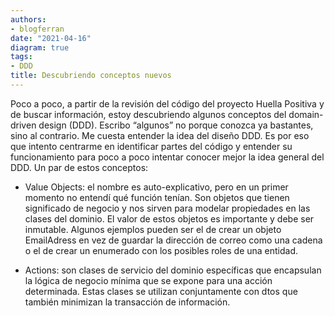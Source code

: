 ```yaml
---
authors:
- blogferran
date: "2021-04-16"
diagram: true
tags:
- DDD
title: Descubriendo conceptos nuevos
---
```


Poco a poco, a partir de la revisión del código del proyecto Huella Positiva y de buscar información, estoy descubriendo algunos conceptos del domain-driven design (DDD). Escribo “algunos” no porque conozca ya bastantes, sino al contrario. Me cuesta entender la idea del diseño DDD. Es por eso que intento centrarme en identificar partes del código y entender su funcionamiento para poco a poco intentar conocer mejor la idea general del DDD. 
Un par de estos conceptos: 


- Value Objects: el nombre es auto-explicativo, pero en un primer momento no entendí qué función tenían. Son objetos que tienen significado de negocio y nos sirven para modelar propiedades en las clases del dominio. El valor de estos objetos es importante y debe ser inmutable. Algunos ejemplos pueden ser el de crear un objeto EmailAdress en vez de guardar la dirección de correo como una cadena o el de crear un enumerado con los posibles roles de una entidad.


- Actions: son clases de servicio del dominio específicas que encapsulan la lógica de negocio mínima que se expone para una acción determinada. Estas clases se utilizan conjuntamente con dtos que también minimizan la transacción de información.
